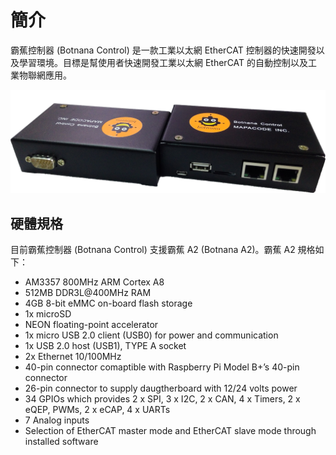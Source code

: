 # 簡介

霸蕉控制器 (Botnana Control) 是一款工業以太網 EtherCAT 控制器的快速開發以及學習環境。目標是幫使用者快速開發工業以太網 EtherCAT 的自動控制以及工業物聯網應用。



![霸焦控制器](./botnana-a2-in-box.png)

## 硬體規格

目前霸蕉控制器 (Botnana Control) 支援霸蕉 A2 (Botnana A2)。霸蕉 A2 規格如下：

* AM3357 800MHz ARM Cortex A8
* 512MB DDR3L@400MHz RAM
* 4GB 8-bit eMMC on-board flash storage
* 1x microSD
* NEON floating-point accelerator
* 1x micro USB 2.0 client (USB0) for power and communication
* 1x USB 2.0 host (USB1), TYPE A socket
* 2x Ethernet 10/100MHz
* 40-pin connector comaptible with Raspberry Pi Model B+’s 40-pin connector
* 26-pin connector to supply daugtherboard with 12/24 volts power
* 34 GPIOs which provides 2 x SPI, 3 x I2C, 2 x CAN, 4 x Timers, 2 x eQEP, PWMs, 2 x eCAP, 4 x UARTs
* 7 Analog inputs
* Selection of EtherCAT master mode and EtherCAT slave mode through installed software
